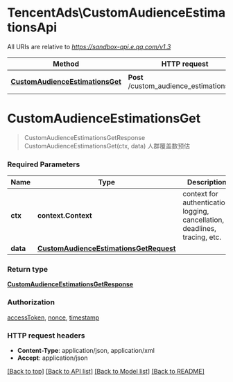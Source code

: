 # TencentAds\CustomAudienceEstimationsApi

All URIs are relative to *https://sandbox-api.e.qq.com/v1.3*

Method | HTTP request | Description
------------- | ------------- | -------------
[**CustomAudienceEstimationsGet**](CustomAudienceEstimationsApi.md#CustomAudienceEstimationsGet) | **Post** /custom_audience_estimations/get | 人群覆盖数预估


# **CustomAudienceEstimationsGet**
> CustomAudienceEstimationsGetResponse CustomAudienceEstimationsGet(ctx, data)
人群覆盖数预估

### Required Parameters

Name | Type | Description  | Notes
------------- | ------------- | ------------- | -------------
 **ctx** | **context.Context** | context for authentication, logging, cancellation, deadlines, tracing, etc.
  **data** | [**CustomAudienceEstimationsGetRequest**](CustomAudienceEstimationsGetRequest.md)|  | 

### Return type

[**CustomAudienceEstimationsGetResponse**](CustomAudienceEstimationsGetResponse.md)

### Authorization

[accessToken](../README.md#accessToken), [nonce](../README.md#nonce), [timestamp](../README.md#timestamp)

### HTTP request headers

 - **Content-Type**: application/json, application/xml
 - **Accept**: application/json

[[Back to top]](#) [[Back to API list]](../README.md#documentation-for-api-endpoints) [[Back to Model list]](../README.md#documentation-for-models) [[Back to README]](../README.md)


